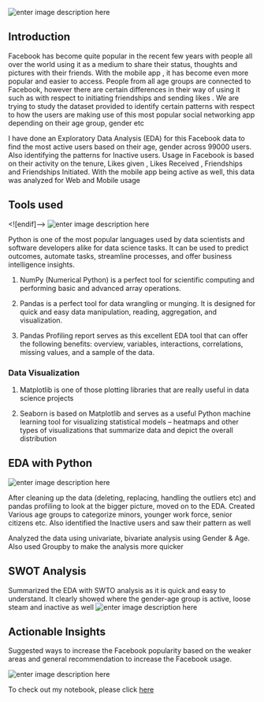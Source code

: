 
![enter image description here](https://github.com/sudayaku/Facebook-EDA/blob/main/Facebook%20EDA%20Intro.png?raw=true)

## Introduction

Facebook has become quite popular in the recent few years with people all over the world using it as a medium to share their status, thoughts and pictures with their friends. With the mobile app , it has become even more popular and easier to access. People from all age groups are connected to Facebook, however there are certain differences in their way of using it such as with respect to initiating friendships and sending likes . We are trying to study the dataset provided to identify certain patterns with respect to how the users are making use of this most popular social networking app depending on their age group, gender etc

I have done an Exploratory Data Analysis (EDA) for this Facebook data to find the most active users based on their age, gender across 99000 users. Also identifying the patterns for Inactive users. Usage in Facebook is based on their activity on the tenure, Likes given , Likes Received , Friendships and Friendships Initiated. With the mobile app being active as well, this data was analyzed for Web and Mobile usage


## Tools used


<![endif]-->
![enter image description here](https://github.com/sudayaku/Facebook-EDA/blob/main/Python%20libraries.jpg?raw=true)

Python is one of the most popular languages used by data scientists and software developers alike for data science tasks. It can be used to predict outcomes, automate tasks, streamline processes, and offer business intelligence insights.

1. NumPy (Numerical Python) is a perfect tool for scientific computing and performing basic and advanced array operations.

2. Pandas is a perfect tool for data wrangling or munging. It is designed for quick and easy data manipulation, reading, aggregation, and visualization.

3. Pandas Profiling report serves as this excellent EDA tool that can offer the following benefits: overview, variables, interactions, correlations, missing values, and a sample of the data.

### Data Visualization


1. Matplotlib is one of those plotting libraries that are really useful in data science projects

2. Seaborn is based on Matplotlib and serves as a useful Python machine learning tool for visualizing statistical models – heatmaps and other types of visualizations that summarize data and depict the overall distribution

## EDA with Python
![enter image description here](https://github.com/sudayaku/Facebook-EDA/blob/main/EDA%20with%20Python.png?raw=true)

After cleaning up the data (deleting, replacing, handling the outliers etc) and pandas profiling to look at the bigger picture, moved on to the EDA. Created Various age groups to categorize minors, younger work force, senior citizens etc. Also identified the Inactive users and saw their pattern as well

Analyzed the data using univariate, bivariate analysis using Gender & Age. Also used Groupby to make the analysis more quicker

## SWOT Analysis

Summarized the EDA with SWTO analysis as it is quick and easy to understand. It clearly showed where the gender-age group is active, loose steam and inactive as well
![enter image description here](https://github.com/sudayaku/Facebook-EDA/blob/main/FB-SWOT.JPG?raw=true)
## Actionable Insights

Suggested ways to increase the Facebook popularity based on the weaker areas and general recommendation to increase the Facebook usage.

![enter image description here](https://github.com/sudayaku/Facebook-EDA/blob/main/FB-Actionable%20Insights.JPG?raw=true)

To check out my notebook, please click [here](https://github.com/sudayaku/Facebook-EDA/blob/main/Facebook%20EDA.ipynb)
